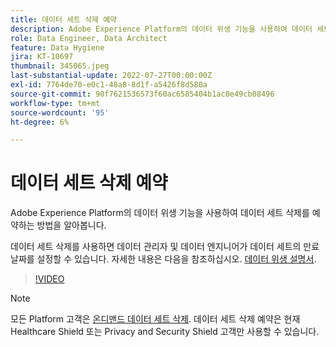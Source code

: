 ```yaml
---
title: 데이터 세트 삭제 예약
description: Adobe Experience Platform의 데이터 위생 기능을 사용하여 데이터 세트를 삭제하는 방법에 대해 알아봅니다.
role: Data Engineer, Data Architect
feature: Data Hygiene
jira: KT-10697
thumbnail: 345065.jpeg
last-substantial-update: 2022-07-27T00:00:00Z
exl-id: 7764de70-e0c1-48a8-8d1f-a5426f8d580a
source-git-commit: 90f7621536573f60ac6585404b1ac0e49cb08496
workflow-type: tm+mt
source-wordcount: '95'
ht-degree: 6%

---
```


# 데이터 세트 삭제 예약

Adobe Experience Platform의 데이터 위생 기능을 사용하여 데이터 세트 삭제를 예약하는 방법을 알아봅니다.

데이터 세트 삭제를 사용하면 데이터 관리자 및 데이터 엔지니어가 데이터 세트의 만료 날짜를 설정할 수 있습니다. 자세한 내용은 다음을 참조하십시오. [데이터 위생 설명서](https://experienceleague.adobe.com/docs/experience-platform/hygiene/home.html?lang=ko).


>[!VIDEO](https://video.tv.adobe.com/v/345065?quality=12&learn=on)

>[!NOTE]
>
> 모든 Platform 고객은 [온디맨드 데이터 세트 삭제](https://experienceleague.adobe.com/docs/experience-platform/catalog/datasets/user-guide.html#delete). 데이터 세트 삭제 예약은 현재 Healthcare Shield 또는 Privacy and Security Shield 고객만 사용할 수 있습니다.
